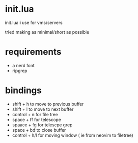 # init.lua
init.lua i use for vms/servers

tried making as minimal/short as possible

# requirements
- a nerd font
- ripgrep

# bindings

- shift + h to move to previous buffer
- shift + l to move to next buffer
- control + n for file tree
- space + ff for telescope
- spaace + fg for telescpe grep
- space + bd to close buffer
- control + h/l for moving window ( ie from neovim to filetree)
